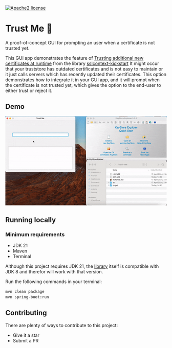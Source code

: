 [![Apache2 license](https://img.shields.io/badge/license-Aache2.0-blue.svg)](https://github.com/Hakky54/sslcontext-kickstart/blob/master/LICENSE)

# Trust Me 🔐
A proof-of-concept GUI for prompting an user when a certificate is not trusted yet. 

This GUI app demonstrates the feature of [Trusting additional new certificates at runtime](https://github.com/Hakky54/sslcontext-kickstart?tab=readme-ov-file#trust-additional-new-certificates-at-runtime) from the library [sslcontext-kickstart](https://github.com/Hakky54/sslcontext-kickstart)
It might occur that your truststore has outdated certificates and is not easy to maintain or it just calls servers which has recently updated their certificates. 
This option demonstrates how to integrate it in your GUI app, and it will prompt when the certificate is not trusted yet, which gives the option to the end-user to either trust or reject it.

## Demo
![alt text](https://github.com/Hakky54/trust-me/blob/master/images/demo.gif?raw=true)

## Running locally

### Minimum requirements
- JDK 21
- Maven
- Terminal

Although this project requires JDK 21, the [library](https://github.com/Hakky54/sslcontext-kickstart) itself is compatible with JDK 8 and therefor will work with that version.

Run the following commands in your terminal:

```bash
mvn clean package
mvn spring-boot:run
```

## Contributing

There are plenty of ways to contribute to this project:

* Give it a star
* Submit a PR

